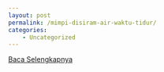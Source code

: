 ```yaml
---
layout: post
permalink: /mimpi-disiram-air-waktu-tidur/
categories:
    - Uncategorized
---
```


[Baca Selengkapnya](/02)